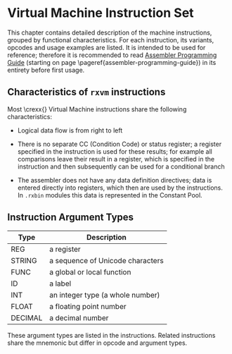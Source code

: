 # Virtual Machine Instruction Set

This chapter contains detailed description of the machine instructions, grouped by functional characteristics. For each instruction, its variants, opcodes and usage examples are listed. It is intended to be used for reference; therefore it is recommended to read [Assembler Programming Guide](#assembler-programming-guide) (starting on page \pageref{assembler-programming-guide}) in its entirety before first usage.

## Characteristics of `rxvm` instructions

Most \crexx{} Virtual Machine instructions share the following
characteristics:

- Logical data flow is from right to left
  
- There is no separate CC (Condition Code) or status register; a
    register specified in the instruction is used for these results;
    for example all comparisons leave their result in a register, which is specified in the instruction and then subsequently can be used for a conditional branch
    
- The assembler does not have any data definition directives; data is entered directly into registers, which then are used by the instructions. In ```.rxbin``` modules this data is represented in the Constant Pool. 

## Instruction Argument Types

|Type | Description |
|------|------------------------------------|
|REG| a register|
|STRING| a sequence of Unicode characters|
|FUNC| a global or local function|
|ID| a label|
|INT| an integer type (a whole number)|
|FLOAT| a floating point number|
|DECIMAL| a decimal number|

These argument types are listed in the instructions. Related instructions share the mnemonic but differ in opcode and argument types.


